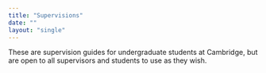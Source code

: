 ```yaml
---
title: "Supervisions"
date: ""
layout: "single"
---
```


These are supervision guides for undergraduate students at Cambridge, but are open to all supervisors and students to use as they wish. 